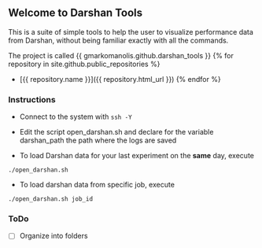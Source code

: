 ## Welcome to Darshan Tools

This is a suite of simple tools to help the user to visualize performance data from Darshan, without being familiar exactly with all the commands.

The project is called {{ gmarkomanolis.github.darshan_tools }}
{% for repository in site.github.public_repositories %}
  * [{{ repository.name }}]({{ repository.html_url }})
{% endfor %}

### Instructions

* Connect to the system with ```ssh -Y```
* Edit the script open_darshan.sh and declare for the variable darshan_path the path where the logs are saved

* To load Darshan data for your last experiment on the **same** day, execute 

```
./open_darshan.sh
```
* To load darshan data from specific job, execute 

```
./open_darshan.sh job_id
```
### ToDo
- [ ] Organize into folders

